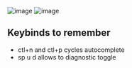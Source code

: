 ![image](https://github.com/user-attachments/assets/c3214a2b-1a07-4149-9ad9-6c406f21ca97)
![image](https://github.com/user-attachments/assets/572948f1-7b3a-4353-94b8-71a05c326f6c)
## Keybinds to remember
- ctl+n and ctl+p cycles autocomplete
- sp u d allows to diagnostic toggle
